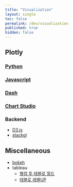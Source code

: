 ```yaml
---
title: "Visualization"
layout: single
toc: false
permalink: /dev/visualization
published: true
hidden: false
---
```


<head>
  <base target="_blank">
</head>



## Plotly

### [Python](/dev/visualization/plotly/python)

### [Javascript](/dev/visualization/plotly/javascript)

### [Dash](/dev/visualization/plotly/dash)

### [Chart Studio](/dev/visualization/plotly/chart_studio)

### Backend

- [D3.js](https://d3js.org/)
- [stackgl](http://stack.gl/)



## Miscellaneous

- [bokeh](https://docs.bokeh.org/en/latest/index.html)
- tableau
  - [웰컴 투 태블로 월드](https://inf.run/UXAc)
  - [태블로 레벨UP](https://inf.run/uefc)